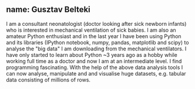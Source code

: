 name: Gusztav Belteki
---
I am a consultant neonatologist (doctor looking after sick newborn infants) who is interested in mechanical ventilation of sick babies. I am also an amateur Python enthusiast and in the last year I have been using Python and its libraries (IPython notebook, numpy, pandas, matplotlib and scipy) to analyse the "big data" I am downloading from the mechanical ventilators. I have only started to learn about Python ~3 years ago as a hobby while working full time as a doctor and now I am at an intermediate level. I find programming fascinating. With the help of the above data analysis tools I can now analyse, manipulate and and visualise huge datasets, e.g. tabular data consisting of millions of rows.